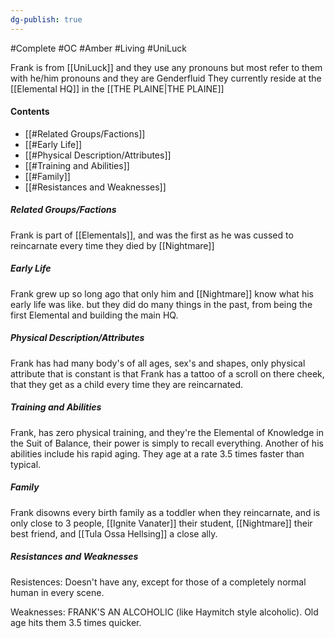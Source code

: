 ```yaml
---
dg-publish: true
---
```

#Complete #OC #Amber #Living #UniLuck 

Frank is from [[UniLuck]] and they use any pronouns but most refer to them with he/him pronouns and they are Genderfluid
They currently reside at the [[Elemental HQ]] in the [[THE PLAINE|THE PLAINE]]
#### Contents
- [[#Related Groups/Factions]]
- [[#Early Life]]
- [[#Physical Description/Attributes]]
- [[#Training and Abilities]]
- [[#Family]]
- [[#Resistances and Weaknesses]]
##### Related Groups/Factions
Frank is part of [[Elementals]], and was the first as he was cussed to reincarnate every time they died by [[Nightmare]] 
##### Early Life
Frank grew up so long ago that only him and [[Nightmare]] know what his early life was like. 
but they did do many things in the past, from being the first Elemental and building the main HQ.
##### Physical Description/Attributes
Frank has had many body's of all ages, sex's and shapes, only physical attribute that is constant is that Frank has a tattoo of a scroll on there cheek, that they get as a child every time they are reincarnated.
##### Training and Abilities
Frank, has zero physical training, and they're the Elemental of Knowledge in the Suit of Balance, their power is simply to recall everything. Another of his abilities include his rapid aging. They age at a rate 3.5 times faster than typical.
##### Family
Frank disowns every birth family as a toddler when they reincarnate, and is only close to 3 people, [[Ignite Vanater]] their student, [[Nightmare]] their best friend, and [[Tula Ossa Hellsing]] a close ally. 

##### Resistances and Weaknesses
Resistences: Doesn't have any, except for those of a completely normal human in every scene.

Weaknesses: FRANK'S AN ALCOHOLIC (like Haymitch style alcoholic). Old age hits them 3.5 times quicker.